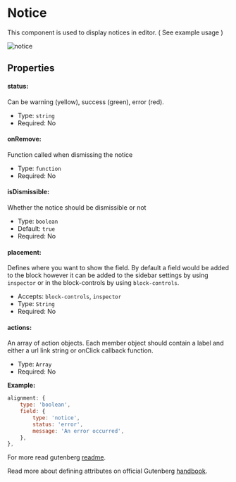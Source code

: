 # Notice

This component is used to display notices in editor. ( See example usage )

![notice](https://user-images.githubusercontent.com/11607839/49986320-74d31280-ff95-11e8-826f-d40a4e40037f.png)



## Properties

#### status:

Can be warning (yellow), success (green), error (red).

- Type: `string`
- Required: No

#### onRemove:

Function called when dismissing the notice

- Type: `function`
- Required: No

#### isDismissible:

Whether the notice should be dismissible or not

- Type: `boolean`
- Default: `true`
- Required: No

#### placement:

Defines where you want to show the field. By default a field would be added to the block however it can be added to the sidebar settings by using `inspector` or in the block-controls by using `block-controls`.

- Accepts: `block-controls`, `inspector`
- Type: `String`
- Required: No

#### **actions:**

An array of action objects. Each member object should contain a label and either a url link string or onClick callback function.

- Type: `Array`
- Required: No

**Example:**

```js
alignment: {
    type: 'boolean',
    field: {
        type: 'notice',
        status: 'error',
        message: 'An error occurred',
    },
},
```

For more read gutenberg [readme](https://github.com/WordPress/gutenberg/tree/master/packages/components/src/notice).

Read more about defining attributes on official Gutenberg [handbook](https://wordpress.org/gutenberg/handbook/designers-developers/developers/block-api/block-attributes/).
